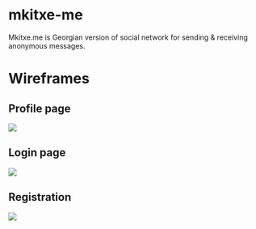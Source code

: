 # mkitxe-me
Mkitxe.me is Georgian version of social network for sending &amp; receiving anonymous messages.


# Wireframes

## Profile page

<img src="https://user-images.githubusercontent.com/37747169/44921962-0c00bb00-ad55-11e8-820a-495021dc1691.png">

## Login page

<img src="https://user-images.githubusercontent.com/37747169/44922014-33f01e80-ad55-11e8-8012-175cfb902b3c.png">

## Registration

<img src="https://user-images.githubusercontent.com/37747169/44922027-3eaab380-ad55-11e8-9b94-a390131ee43e.png">
